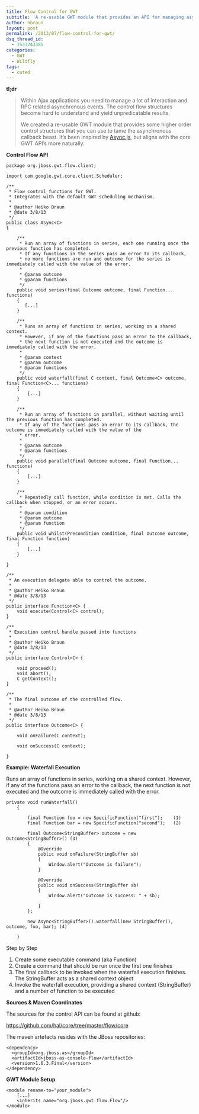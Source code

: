 ```yaml
---
title: Flow Control for GWT
subtitle: 'A re-usable GWT module that provides an API for managing asynchronous control flow.'
author: hbraun
layout: post
permalink: /2013/07/flow-control-for-gwt/
dsq_thread_id:
  - 1533243385
categories:
  - GWT
  - Wildfly
tags:
  - cuted
---
```

**tl;dr**

> Within Ajax applications you need to manage a lot of interaction and RPC related asynchronous events. The control flow structures become hard to understand and yield unpredicatable results.
> 
> We created a re-usable GWT module that provides some higher order control structures that you can use to tame the asynchronous callback beast. It&#8217;s been inspired by <a href="https://github.com/caolan/async" title="Async.js" target="_blank">Async.js</a>, but aligns with the core GWT API&#8217;s more naturally. 

**Control Flow API**


~~~
package org.jboss.gwt.flow.client;

import com.google.gwt.core.client.Scheduler;

/**
 * Flow control functions for GWT.
 * Integrates with the default GWT scheduling mechanism.
 *
 * @author Heiko Braun
 * @date 3/8/13
 */
public class Async<C>
{

    /**
     * Run an array of functions in series, each one running once the previous function has completed.
     * If any functions in the series pass an error to its callback,
     * no more functions are run and outcome for the series is immediately called with the value of the error.
     *
     * @param outcome
     * @param functions
     */
    public void series(final Outcome outcome, final Function... functions)
    {
       [...]
    }

    /**
     * Runs an array of functions in series, working on a shared context.
     * However, if any of the functions pass an error to the callback,
     * the next function is not executed and the outcome is immediately called with the error.
     *
     * @param context
     * @param outcome
     * @param functions
     */
    public void waterfall(final C context, final Outcome<C> outcome, final Function<C>... functions)
    {
        [...]
    }

    /**
     * Run an array of functions in parallel, without waiting until the previous function has completed.
     * If any of the functions pass an error to its callback, the outcome is immediately called with the value of the
     * error.
     *
     * @param outcome
     * @param functions
     */
    public void parallel(final Outcome outcome, final Function... functions)
    {
        [...]
    }

    /**
     * Repeatedly call function, while condition is met. Calls the callback when stopped, or an error occurs.
     *
     * @param condition
     * @param outcome
     * @param function
     */
    public void whilst(Precondition condition, final Outcome outcome, final Function function)
    {
        [...]
    }

}

/**
 * An execution delegate able to control the outcome.
 *
 * @author Heiko Braun
 * @date 3/8/13
 */
public interface Function<C> {
    void execute(Control<C> control);
}

/**
 * Execution control handle passed into functions
 *
 * @author Heiko Braun
 * @date 3/8/13
 */
public interface Control<C> {

    void proceed();
    void abort();
    C getContext();
}

/**
 * The final outcome of the controlled flow.
 *
 * @author Heiko Braun
 * @date 3/8/13
 */
public interface Outcome<C> {

    void onFailure(C context);

    void onSuccess(C context);

}
~~~

**Example: Waterfall Execution**

Runs an array of functions in series, working on a shared context. However, if any of the functions pass an error to the callback, the next function is not executed and the outcome is immediately called with the error.

~~~
private void runWaterfall()
    {

        final Function foo = new SpecificFunction("first");    (1)
        final Function bar = new SpecificFunction("second");   (2)

        final Outcome<StringBuffer> outcome = new Outcome<StringBuffer>() (3)
        {
            @Override
            public void onFailure(StringBuffer sb)
            {
                Window.alert("Outcome is failure");
            }

            @Override
            public void onSuccess(StringBuffer sb)
            {
                Window.alert("Outcome is success: " + sb);

            }
        };

        new Async<StringBuffer>().waterfall(new StringBuffer(), outcome, foo, bar); (4)

    }
~~~

Step by Step

  1. Create some executable command (aka Function)
  2. Create a command that should be run once the first one finishes
  3. The final callback to be invoked when the waterfall execution finishes. The StringBuffer acts as a shared context object 
  4. Invoke the waterfall execution, providing a shared context (StringBuffer) and a number of function to be executed

**Sources &#038; Maven Coordinates**

The sources for the control API can be found at github:

<https://github.com/hal/core/tree/master/flow/core>

The maven artefacts resides with the JBoss repositories:

~~~
<dependency>
  <groupId>org.jboss.as</groupId>
  <artifactId>jboss-as-console-flow</artifactId>
  <version>1.6.3.Final</version>
</dependency>
~~~

**GWT Module Setup**

~~~
<module rename-to="your_module">
    [...]
    <inherits name="org.jboss.gwt.flow.Flow"/>
</module>
~~~
